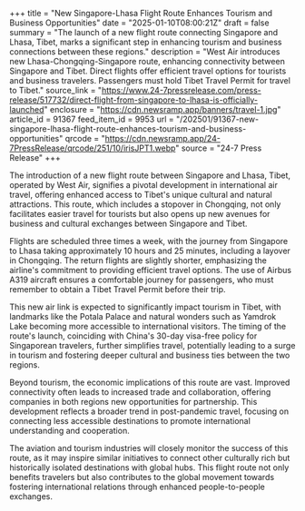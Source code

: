+++
title = "New Singapore-Lhasa Flight Route Enhances Tourism and Business Opportunities"
date = "2025-01-10T08:00:21Z"
draft = false
summary = "The launch of a new flight route connecting Singapore and Lhasa, Tibet, marks a significant step in enhancing tourism and business connections between these regions."
description = "West Air introduces new Lhasa-Chongqing-Singapore route, enhancing connectivity between Singapore and Tibet. Direct flights offer efficient travel options for tourists and business travelers. Passengers must hold Tibet Travel Permit for travel to Tibet."
source_link = "https://www.24-7pressrelease.com/press-release/517732/direct-flight-from-singapore-to-lhasa-is-officially-launched"
enclosure = "https://cdn.newsramp.app/banners/travel-1.jpg"
article_id = 91367
feed_item_id = 9953
url = "/202501/91367-new-singapore-lhasa-flight-route-enhances-tourism-and-business-opportunities"
qrcode = "https://cdn.newsramp.app/24-7PressRelease/qrcode/251/10/irisJPT1.webp"
source = "24-7 Press Release"
+++

<p>The introduction of a new flight route between Singapore and Lhasa, Tibet, operated by West Air, signifies a pivotal development in international air travel, offering enhanced access to Tibet's unique cultural and natural attractions. This route, which includes a stopover in Chongqing, not only facilitates easier travel for tourists but also opens up new avenues for business and cultural exchanges between Singapore and Tibet.</p><p>Flights are scheduled three times a week, with the journey from Singapore to Lhasa taking approximately 10 hours and 25 minutes, including a layover in Chongqing. The return flights are slightly shorter, emphasizing the airline's commitment to providing efficient travel options. The use of Airbus A319 aircraft ensures a comfortable journey for passengers, who must remember to obtain a Tibet Travel Permit before their trip.</p><p>This new air link is expected to significantly impact tourism in Tibet, with landmarks like the Potala Palace and natural wonders such as Yamdrok Lake becoming more accessible to international visitors. The timing of the route's launch, coinciding with China's 30-day visa-free policy for Singaporean travelers, further simplifies travel, potentially leading to a surge in tourism and fostering deeper cultural and business ties between the two regions.</p><p>Beyond tourism, the economic implications of this route are vast. Improved connectivity often leads to increased trade and collaboration, offering companies in both regions new opportunities for partnership. This development reflects a broader trend in post-pandemic travel, focusing on connecting less accessible destinations to promote international understanding and cooperation.</p><p>The aviation and tourism industries will closely monitor the success of this route, as it may inspire similar initiatives to connect other culturally rich but historically isolated destinations with global hubs. This flight route not only benefits travelers but also contributes to the global movement towards fostering international relations through enhanced people-to-people exchanges.</p>